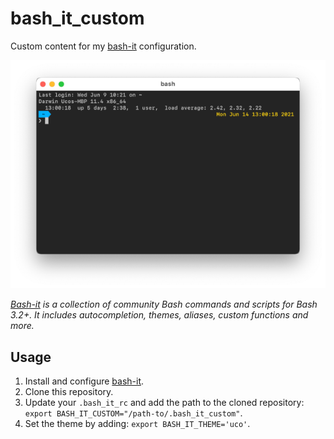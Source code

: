 # bash_it_custom

Custom content for my [bash-it][bash-it] configuration.

![screenshot](themes/uco/uco.theme.png)

_[Bash-it][bash-it] is a collection of community Bash commands and scripts for Bash 3.2+. 
It includes autocompletion, themes, aliases, custom functions and more._

## Usage
1. Install and configure [bash-it].
2. Clone this repository.
3. Update your `.bash_it_rc` and add the path to the cloned repository: `export BASH_IT_CUSTOM="/path-to/.bash_it_custom"`.
4. Set the theme by adding: `export BASH_IT_THEME='uco'`.


[bash-it]: https://github.com/Bash-it/bash-it
